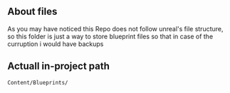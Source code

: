 ## About files
As you may have noticed this Repo does not follow unreal's file structure, so this folder is just a way to store blueprint files so that in case of the curruption i would have backups

## Actuall in-project path
`Content/Blueprints/`
